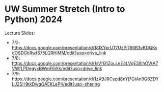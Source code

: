 # UW Summer Stretch (Intro to Python) 2024

Lecture Slides:
- 7/2: https://docs.google.com/presentation/d/18IXYprUT7UzPj796B3vKDQKvdOSDGhRwf375LQRHiMM/edit?usp=drive_link
- 7/8: https://docs.google.com/presentation/d/1sVfG1ZpuLeE4LVqE3XlhOVtA7VWfLPDegyxBWmF6jXk/edit?usp=drive_link
- 7/9: https://docs.google.com/presentation/d/1zX9JRCypd8nYj7GtAn9G6ZDYLJ2SH9tkDwgQAEKLeP4/edit?usp=sharing 
